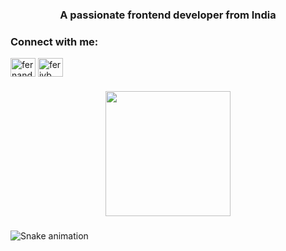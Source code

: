 <h3 align="center">A passionate frontend developer from India</h3>

<h3 align="left">Connect with me:</h3>
<p align="left">
<a href="https://instagram.com/fernandajvb" target="blank"><img align="center" src="https://raw.githubusercontent.com/rahuldkjain/github-profile-readme-generator/master/src/images/icons/Social/instagram.svg" alt="fernandajvb" height="30" width="40" /></a>
<a href="https://discord.gg/ferjvb" target="blank"><img align="center" src="https://raw.githubusercontent.com/rahuldkjain/github-profile-readme-generator/master/src/images/icons/Social/discord.svg" alt="ferjvb" height="30" width="40" /></a>
</p>


###

<div align="center">
  <img height="200" src="https://media.giphy.com/media/v1.Y2lkPTc5MGI3NjExaHNzMjZkY25hdDVwYTY3ZXZrODFreHNzN2NwdGQwcjFlaHprOGJjeCZlcD12MV9naWZzX3NlYXJjaCZjdD1n/kspVl6FzbdblOMKRmM/giphy.gif"  />
</div>

###

<img src="https://raw.githubusercontent.com/Fernandajvb/Fernandajvb/output/snake.svg" alt="Snake animation" />

###
